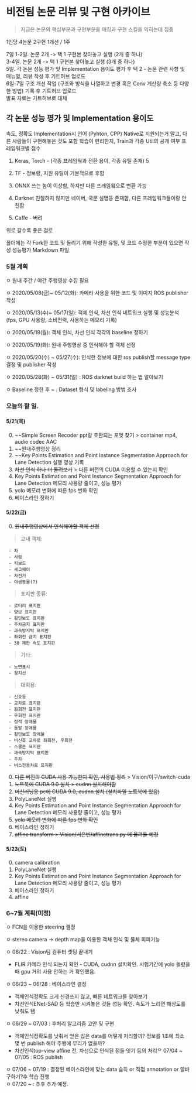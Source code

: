 # 비전팀 논문 리뷰 및 구현 아카이브
> 지금은 논문의 핵심부분과 구현부분을 매칭과 구현 스킬을 익히는데 집중

1인당 4논문 2구현 1개선 / 1주

7일
1-2일. 논문 2개 -> 택 1 구현본 찾아놓고 실행 (2개 중 하나)   
3-4일. 논문 2개 -> 택 1 구현본 찾아놓고 실행 (3개 중 하나)   
5일. 각 논문 성능 평가 및 Implementation 용이도 평가 후 택 2 - 논문 관련 사항 및 매뉴얼, 리뷰 작성 후 기트허브 업로드   
6일-7일 구조 개선 작업 (구조와 방식을 나열하고 변경 혹은 Conv 계산량 축소 등 다양한 방법) 기록 후 기트허브 업로드   
발표 자료는 기트허브로 대체   

## 각 논문 성능 평가 및 Implementation 용이도
속도, 정확도
Implementation시 언어 (Pyhton, CPP) Native로 지원되는거 말고, 다른 사람들이 구현해놓은 것도 포함
학습이 편리한지, Train과 각종 Util의 공개 여부
프레임워크별 점수
  1. Keras, Torch - (각종 프레임웤과 전환 용이, 각종 유틸 존재) 5

  2. TF - 정보량, 지원 유틸이 기본적으로 후함

  3. ONNX 쓰는 놈이 이상함, 하지만 다른 프레임웤으로 변환 가능

  4. Darknet 친절하지 않지만 네이버, 국문 설명등 존재함, 다른 프레임워크들이랑 안친함

  5. Caffe - 버려

위로 갈수록 좋은 걸로

폴더에는 각 Fork한 코드 및 돌리기 위해 작성한 유틸, 및 코드 수정한 부분이 있으면 작성
성능평가 Markdown 파일

### 5월 계획
ㅇ 원내 주간 / 야간 주행영상 수집 필요

ㅇ 2020/05/08(금)~ 05/12(화): 카메라 사용을 위한 코드 및 이미지 ROS publisher 작성

ㅇ 2020/05/13(수)~ 05/17(일): 객체 인식, 차선 인식 네트워크 실행 및 성능분석 (fps, GPU 사용량, 소비전력, 사용하는 메모리 기록) 

ㅇ 2020/05/18(월): 객체 인식, 차선 인식 각각의 baseline 정하기

ㅇ 2020/05/19(화): 원내 주행영상 중 인식해야 할 객체 선정 

ㅇ 2020/05/20(수) ~ 05/27(수): 인식한 정보에 대한 ros publish할 message type 결정 및 publisher 작성 

ㅇ 2020/05/28(화) ~ 05/31(일) : ROS darknet build 하는 법 알아보기

ㅇ Baseline 정한 후 ~ : Dataset 형식 및 labeling 방법 조사

### 오늘의 할 일. 
#### 5/21(목)
0. ~~Simple Screen Recoder ppt랑 호환되는 포멧 찾기  > container mp4, audio codec AAC  
0. ~~원내주행영상 정리   
0. ~~Key Points Estimation and Point Instance Segmentation Approach for Lane Detection 실행 영상 기록   
0. ~~차선 인식 하나 더 돌려보기~~  > 다른 버전의 CUDA 이용할 수 있는지 확인   
0. Key Points Estimation and Point Instance Segmentation Approach for Lane Detection 메모리 사용량 줄이고, 성능 평가 
0. yolo 메모리 변화에 따른 fps 변화 확인  
0. 베이스라인 정하기

#### 5/22(금)
0. ~~원내주행영상에서 인식해야할 객체 선정~~   

  > 교내 객체:   
  
     - 차   
     - 사람   
     - 킥보드   
     - 세그웨이   
     - 자전거   
     - 야생동물(?)   
     
  > 표지판 종류:   
  
     - 로터리 표지판   
     - 양보 표지판   
     - 횡단보도 표지판   
     - 주차금지 표지판   
     - 과속방지턱 표지판   
     - 좌회전 금지 표지판   
     - 30 제한 속도 표지판   
     
  > 기타:   
  
     - 노면표시   
     - 정지선   

  > 대회용:   
  
     - 신호등
     - 교차로 표지판
     - 좌회전 표지판
     - 우회전 표지판
     - 정적 장애물
     - 돌발 장애물
     - 횡단보도 장애물
     - 비신호 교차로 좌회전, 우회전
     - 스쿨존 표지판
     - 과속방지턱 표지판
     - 주차
     - 버스전용차로 표지판

0. ~~다른 버전의 CUDA 사용 가능한지 확인, 사용법 정리~~ > Vision/이구/switch-cuda
0. ~~노트북에 CUDA 9.0 설치 > cudnn 설치해야함~~
0. ~~머신러닝용 pc에 CUDA 9.0, cudnn 설치 (설치파일 노트북에 있음)~~
0. PolyLaneNet 실행
0. Key Points Estimation and Point Instance Segmentation Approach for Lane Detection 메모리 사용량 줄이고, 성능 평가   
0. ~~yolo 메모리 변화에 따른 fps 변화 확인~~
0. 베이스라인 정하기
0. ~~affine transform  > Vision/서은빈/affinetrans.py 에 올려둘 예정~~

#### 5/23(토)
0. camera calibration
0. PolyLaneNet 실행
0. Key Points Estimation and Point Instance Segmentation Approach for Lane Detection 메모리 사용량 줄이고, 성능 평가   
0. 베이스라인 정하기
0. affine 


### 6~7월 계획(미정)
ㅇ FCN을 이용한 steering 결정   

ㅇ stereo camera -> depth map을 이용한 객체 인식 및 물체 회피기능 

ㅇ 06/22 : Vision팀 컴퓨터 셋팅 끝내기
   - FLIR 카메라 인식 되는지 확인 - CUDA, cudnn 설치확인. 시험기간에 yolo 돌렸을 때 gpu 거의 사용 안하는 거 확인했음.   

ㅇ 06/23 ~ 06/28 : 베이스라인 결정   
   - 객체인식정확도 크게 신경쓰지 않고, 빠른 네트워크들 찾아보기
   - 차선인식ENet-SAD 등 학습만 시켜놓은 것들 성능 확인. 속도가 느리면 해상도를 낮춰도 됌

ㅇ 06/29 ~ 07/03 : 후처리 알고리즘 고안 및 구현 
   - 객체인식정확도를 낮춰서 얻은 많은 data를 어떻게 처리할까? 정보를 1초에 최소 몇 번 publish 해야 주행에 무리가 없을까?
   - 차선인식top-view affine 전, 차선으로 인식된 점들 잇기 등의 처리ᄋ 07/04 ~ 07/05 : ROS publish   

ㅇ 07/06 ~ 07/19 : 결정된 베이스라인에 맞는 data 습득 or 직접 annotation or 알바구하기?후 학습 진행   
ㅇ 07/20 ~ : 추후 추가 예정.
